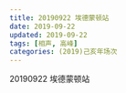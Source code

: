 ```yaml
---
title: 20190922 埃德蒙顿站
date: 2019-09-22
updated: 2019-09-22
tags: [相声, 高峰]
categories: (2019)己亥年场次
---
```

20190922 埃德蒙顿站